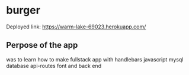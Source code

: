 # burger
Deployed link:  https://warm-lake-69023.herokuapp.com/

## Perpose of the app

was to learn how to make fullstack app with
              handlebars 
              javascript
              mysql database
              api-routes
              font and back end
